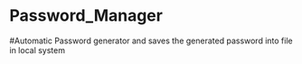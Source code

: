 # Password_Manager
#Automatic Password generator and saves the generated password into file in local system
